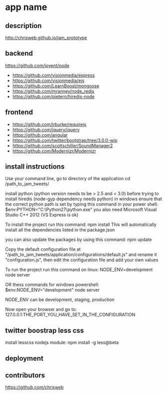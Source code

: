 app name
========



description
-----------

http://chrisweb.github.io/jam_prototype

backend
-------

https://github.com/joyent/node
* https://github.com/visionmedia/express
* https://github.com/visionmedia/ejs
* https://github.com/LearnBoost/mongoose
* https://github.com/mranney/node_redis
* https://github.com/pietern/hiredis-node

frontend
--------

* https://github.com/jrburke/requirejs
* https://github.com/jquery/jquery
* https://github.com/angular
* https://github.com/twitter/bootstrap/tree/3.0.0-wip
* https://github.com/scottschiller/SoundManager2
* https://github.com/Modernizr/Modernizr

install instructions
--------------------

Use your command line, go to directory of the application
cd /path_to_jam_tweets/

install python (python version needs to be > 2.5 and < 3.0) before trying to install hiredis (node-gyp dependency needs python)
in windows ensure that the correct python path is set by typing this command in your power shell: $env:PYTHON="C:\Python27\python.exe"
you also need Microsoft Visual Studio C++ 2012 (VS Express is ok)

To install the project run this command:
npm install
This will automatically install all the dependencies listed in the package.json

you can also update the packages by using this command:
npm update

Copy the default configuration file at "/path_to_jam_tweets/application/configurations/default.js" and rename it "configuration.js", then edit the configuration file and add your own values

To run the project run this command on linux:
NODE_ENV=development node server

OR thess commands for windows powershell:
$env:NODE_ENV="development"
node server

NODE_ENV can be development, staging, production

Now open your browser and go to:
127.0.0.1:THE_PORT_YOU_HAVE_SET_IN_THE_CONFIGURATION

twitter boostrap less css
-------------------------

install lesscss nodejs module:
npm install -g less@beta

deployment
----------

contributors
------------

https://github.com/chrisweb